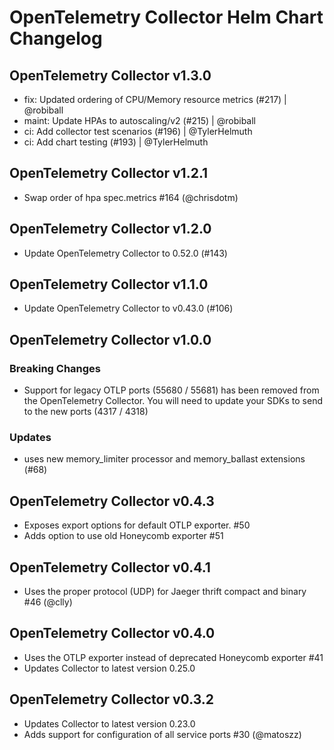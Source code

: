 # OpenTelemetry Collector Helm Chart Changelog

## OpenTelemetry Collector v1.3.0

 - fix: Updated ordering of CPU/Memory resource metrics (#217) | @robiball 
 - maint: Update HPAs to autoscaling/v2 (#215) | @robiball 
 - ci: Add collector test scenarios (#196) | @TylerHelmuth
 - ci: Add chart testing (#193) | @TylerHelmuth

## OpenTelemetry Collector v1.2.1

- Swap order of hpa spec.metrics #164 (@chrisdotm)

## OpenTelemetry Collector v1.2.0

- Update OpenTelemetry Collector to 0.52.0 (#143)

## OpenTelemetry Collector v1.1.0

- Update OpenTelemetry Collector to v0.43.0 (#106)

## OpenTelemetry Collector v1.0.0

### Breaking Changes

- Support for legacy OTLP ports (55680 / 55681) has been removed from the OpenTelemetry Collector. You will need to update your SDKs to send to the new ports (4317 / 4318)

### Updates

- uses new memory_limiter processor and memory_ballast extensions (#68)

## OpenTelemetry Collector v0.4.3

- Exposes export options for default OTLP exporter. #50
- Adds option to use old Honeycomb exporter #51

## OpenTelemetry Collector v0.4.1

- Uses the proper protocol (UDP) for Jaeger thrift compact and binary #46 (@clly)

## OpenTelemetry Collector v0.4.0

- Uses the OTLP exporter instead of deprecated Honeycomb exporter #41
- Updates Collector to latest version 0.25.0

## OpenTelemetry Collector v0.3.2

- Updates Collector to latest version 0.23.0
- Adds support for configuration of all service ports #30 (@matoszz)
